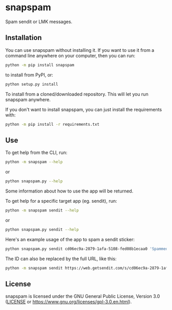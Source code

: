# snapspam

Spam sendit or LMK messages.

## Installation

You can use snapspam without installing it.
If you want to use it from a command line anywhere on your computer,
then you can run:

```sh
python -m pip install snapspam
```

to install from PyPI, or:

```sh
python setup.py install
```

To install from a cloned/downloaded repository.
This will let you run snapspam anywhere.

If you don't want to install snapspam,
you can just install the requirements with:

```sh
python -m pip install -r requirements.txt
```

## Use

To get help from the CLI, run:

```sh
python -m snapspam --help
```

or

```sh
python snapspam.py --help
```

Some information about how to use the app will be returned.

To get help for a specific target app (eg. sendit), run:

```sh
python -m snapspam sendit --help
```

or

```sh
python snapspam.py sendit --help
```

Here's an example usage of the app to spam a sendit sticker:

```sh
python snapspam.py sendit cd06ec9a-2879-1afa-5108-fed08b1ecaa0 'Spammed'
```

The ID can also be replaced by the full URL, like this:

```sh
python -m snapspam sendit https://web.getsendit.com/s/cd06ec9a-2879-1afa-5108-fed08b1ecaa0 'Spammed'
```

## License

snapspam is licensed under the GNU General Public License, Version 3.0
([LICENSE](LICENSE) or <https://www.gnu.org/licenses/gpl-3.0.en.html>).

